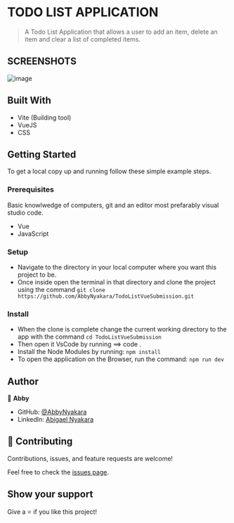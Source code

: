 
# TODO LIST APPLICATION 

> A Todo List Application that allows a user to add an item, delete an item and clear a list of completed items. 

## SCREENSHOTS 
![image](https://user-images.githubusercontent.com/81410040/204223519-7c5ef4bf-006c-4e5e-846f-b376317efa19.png)

## Built With
- Vite (Building tool)
- VueJS
- CSS

## Getting Started

To get a local copy up and running follow these simple example steps.

### Prerequisites
Basic knowlwedge of computers, git and an editor most prefarably visual studio code.
- Vue
- JavaScript

### Setup
- Navigate to the directory in your local computer where you want this project to be.
- Once inside open the terminal in that directory and clone the project using the command `git clone https://github.com/AbbyNyakara/TodoListVueSubmission.git`

### Install
- When the clone is complete change the current working directory to the app with the command `cd TodoListVueSubmission`
- Then open it VsCode by running ==> code .
- Install the Node Modules by running: `npm install`
- To open the application on the Browser, run the command: `npm run dev`

## Author

👤 **Abby**

- GitHub: [@AbbyNyakara](https://github.com/AbbyNyakara)
- LinkedIn: [Abigael Nyakara](https://www.linkedin.com/in/abigail-nyakara/)

## 🤝 Contributing

Contributions, issues, and feature requests are welcome!

Feel free to check the [issues page](https://github.com/AbbyNyakara/TodoListVueSubmission/issues).

## Show your support

Give a ⭐️ if you like this project!

